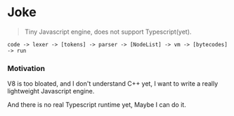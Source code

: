 # Joke
> Tiny Javascript engine, does not support Typescript(yet).

```shell
code -> lexer -> [tokens] -> parser -> [NodeList] -> vm -> [bytecodes] -> run
```
### Motivation

V8 is too bloated, and I don't understand C++ yet, I want to write a really lightweight Javascript engine.

And there is no real Typescript runtime yet, Maybe I can do it.


